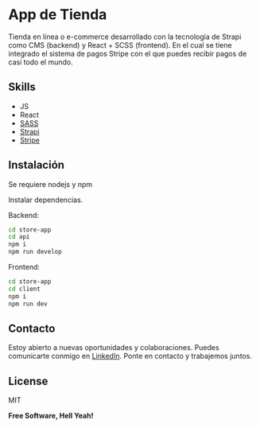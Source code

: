 # App de Tienda

Tienda en línea o e-commerce desarrollado con la tecnología de Strapi como CMS (backend) y React + SCSS (frontend). En el cual se tiene integrado el sistema de pagos Stripe con el que puedes recibir pagos de casi todo el mundo.

## Skills

- JS
- React
- [SASS]
- [Strapi]
- [Stripe]

## Instalación

Se requiere nodejs y npm

Instalar dependencias.

Backend:
```sh
cd store-app
cd api
npm i
npm run develop
```

Frontend:
```sh
cd store-app
cd client
npm i
npm run dev
```

## Contacto

Estoy abierto a nuevas oportunidades y colaboraciones. Puedes comunicarte conmigo en [LinkedIn](https://www.linkedin.com/in/luis-rendon). Ponte en contacto y trabajemos juntos.

## License

MIT

**Free Software, Hell Yeah!**

[//]: # "These are reference links used in the body of this note and get stripped out when the markdown processor does its job. There is no need to format nicely because it shouldn't be seen. Thanks SO - http://stackoverflow.com/questions/4823468/store-comments-in-markdown-syntax"

[SASS]: https://sass-lang.com/
[Strapi]: https://strapi.io/
[Stripe]: https://stripe.com/
